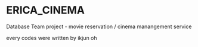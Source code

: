 # ERICA_CINEMA
Database Team project - movie reservation / cinema manangement service

every codes were written by ikjun oh
